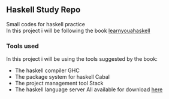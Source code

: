 ## Haskell Study Repo
Small codes for haskell practice\
In this project i will be following the book [learnyouahaskell](https://wwww.learnyouahaskell.com)

### Tools used
In this project i will be using the tools suggested by the book:
* The haskell compiler GHC
* The package system for haskell Cabal
* The project management tool Stack
* The haskell language server
All available for download [here](https://www.haskell.org/downloads/)
